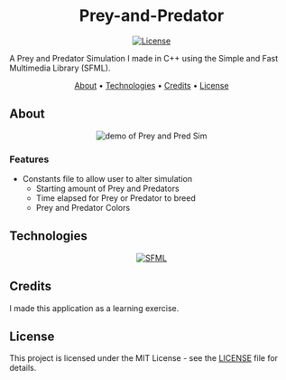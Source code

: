 <div align="center">

# Prey-and-Predator

[![License][license.io]][license-url]

<p align="left">
A Prey and Predator Simulation I made in C++ using the Simple and Fast Multimedia Library (SFML).
</p>

[About](#about) •
[Technologies](#technologies) •
[Credits](#credits) •
[License](#license)

</div>

## About

<div align="center">

<img max-height=100 alt="demo of Prey and Pred Sim" src="https://raw.githubusercontent.com/rparin/Prey-and-Predator/main/preview/Demo.gif">

</div>

### Features

- Constants file to allow user to alter simulation
  - Starting amount of Prey and Predators
  - Time elapsed for Prey or Predator to breed
  - Prey and Predator Colors

## Technologies

<div align="center">

[![SFML][sfml.io]][sfml-url]

</div>

## Credits

I made this application as a learning exercise.

## License

This project is licensed under the MIT License - see the [LICENSE][git-license-url] file for details.

<!-- MARKDOWN LINKS & IMAGES -->

[license.io]: https://img.shields.io/badge/license-MIT-blue.svg
[license-url]: https://opensource.org/licenses/MIT
[git-license-url]: https://github.com/rparin/Prey-and-Predator/blob/main/LICENSE
[sfml.io]: https://img.shields.io/badge/sfml-f1f2ee?style=for-the-badge&logo=sfml
[sfml-url]: https://www.sfml-dev.org/
